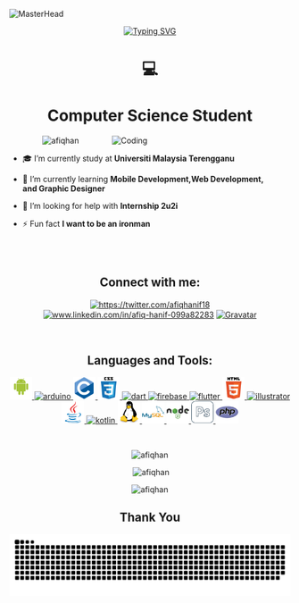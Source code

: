 ![MasterHead](https://1.bp.blogspot.com/-7A4WynwLsMw/XbBpCXG8fHI/AAAAAAAAMt4/uOa1bpLskYgrwGbllhSu2SDj_Mig8SXJQCLcBGAsYHQ/s1600/2000_600px.gif)

<div align="center" dir="auto">
<a href=""><img src="https://readme-typing-svg.demolab.com?font=&weight=900&size=27&duration=3000&pause=1000&background=FF373700&center=true&vCenter=true&random=false&width=435&lines=Welcome+To+My+Profile+!!!;Hi+%F0%9F%91%8B+!!+Afiq+Han+here" alt="Typing SVG" /></a>
</div>



<h1 align="center">💻</h1>
<h1 align="center">Computer Science Student</h1>
  
<img align="right" alt="Coding" width="320" src="https://media.giphy.com/media/qgQUggAC3Pfv687qPC/giphy.gif">
<p align="center"> <img src="https://komarev.com/ghpvc/?username=afiqhan&label=Profile%20views&color=0e75b6&style=flat" alt="afiqhan" /> </p>



- 🎓 I’m currently study at **Universiti Malaysia Terengganu**

- 📱 I’m currently learning **Mobile Development,Web Development,<br>
  and Graphic Designer**

- 🤝 I’m looking for help with **Internship 2u2i**

- ⚡ Fun fact **I want to be an ironman**
<br>
<br>

<h2 align="center">Connect with me: </h2>
<p align="center">
<a href="https://twitter.com/https://twitter.com/afiqhanif18" target="blank"><img align="center" src="https://raw.githubusercontent.com/rahuldkjain/github-profile-readme-generator/master/src/images/icons/Social/twitter.svg" alt="https://twitter.com/afiqhanif18" height="30" width="40" /></a>
<a href="https://linkedin.com/in/www.linkedin.com/in/afiq-hanif-099a82283" target="blank"><img align="center" src="https://raw.githubusercontent.com/rahuldkjain/github-profile-readme-generator/master/src/images/icons/Social/linked-in-alt.svg" alt="www.linkedin.com/in/afiq-hanif-099a82283" height="30" width="40" /></a>
<a href="https://gravatar.com/afiqhan" target="_blank">
  <img align="center" src="https://www.gravatar.com/avatar/00000000000000000000000000000000?s=1000" alt="Gravatar" height="30" width="40" />
</a>


</p> 
<br>

<h2 align="center">Languages and Tools:</h2>
<p align="center"> <a href="https://developer.android.com" target="_blank" rel="noreferrer"> <img src="https://raw.githubusercontent.com/devicons/devicon/master/icons/android/android-original-wordmark.svg" alt="android" width="40" height="40"/> </a> <a href="https://www.arduino.cc/" target="_blank" rel="noreferrer"> <img src="https://cdn.worldvectorlogo.com/logos/arduino-1.svg" alt="arduino" width="40" height="40"/> </a> <a href="https://www.cprogramming.com/" target="_blank" rel="noreferrer"> <img src="https://raw.githubusercontent.com/devicons/devicon/master/icons/c/c-original.svg" alt="c" width="40" height="40"/> </a> <a href="https://www.w3schools.com/css/" target="_blank" rel="noreferrer"> <img src="https://raw.githubusercontent.com/devicons/devicon/master/icons/css3/css3-original-wordmark.svg" alt="css3" width="40" height="40"/> </a> <a href="https://dart.dev" target="_blank" rel="noreferrer"> <img src="https://www.vectorlogo.zone/logos/dartlang/dartlang-icon.svg" alt="dart" width="40" height="40"/> </a> <a href="https://firebase.google.com/" target="_blank" rel="noreferrer"> <img src="https://www.vectorlogo.zone/logos/firebase/firebase-icon.svg" alt="firebase" width="40" height="40"/> </a> <a href="https://flutter.dev" target="_blank" rel="noreferrer"> <img src="https://www.vectorlogo.zone/logos/flutterio/flutterio-icon.svg" alt="flutter" width="40" height="40"/> </a> <a href="https://www.w3.org/html/" target="_blank" rel="noreferrer"> <img src="https://raw.githubusercontent.com/devicons/devicon/master/icons/html5/html5-original-wordmark.svg" alt="html5" width="40" height="40"/> </a> <a href="https://www.adobe.com/in/products/illustrator.html" target="_blank" rel="noreferrer"> <img src="https://www.vectorlogo.zone/logos/adobe_illustrator/adobe_illustrator-icon.svg" alt="illustrator" width="40" height="40"/> </a> <a href="https://www.java.com" target="_blank" rel="noreferrer"> <img src="https://raw.githubusercontent.com/devicons/devicon/master/icons/java/java-original.svg" alt="java" width="40" height="40"/> </a> <a href="https://kotlinlang.org" target="_blank" rel="noreferrer"> <img src="https://www.vectorlogo.zone/logos/kotlinlang/kotlinlang-icon.svg" alt="kotlin" width="40" height="40"/> </a> <a href="https://www.linux.org/" target="_blank" rel="noreferrer"> <img src="https://raw.githubusercontent.com/devicons/devicon/master/icons/linux/linux-original.svg" alt="linux" width="40" height="40"/> </a> <a href="https://www.mysql.com/" target="_blank" rel="noreferrer"> <img src="https://raw.githubusercontent.com/devicons/devicon/master/icons/mysql/mysql-original-wordmark.svg" alt="mysql" width="40" height="40"/> </a> <a href="https://nodejs.org" target="_blank" rel="noreferrer"> <img src="https://raw.githubusercontent.com/devicons/devicon/master/icons/nodejs/nodejs-original-wordmark.svg" alt="nodejs" width="40" height="40"/> </a> <a href="https://www.photoshop.com/en" target="_blank" rel="noreferrer"> <img src="https://raw.githubusercontent.com/devicons/devicon/master/icons/photoshop/photoshop-line.svg" alt="photoshop" width="40" height="40"/> </a> <a href="https://www.php.net" target="_blank" rel="noreferrer"> <img src="https://raw.githubusercontent.com/devicons/devicon/master/icons/php/php-original.svg" alt="php" width="40" height="40"/> </a> </p> 
<br>

<div align="center" dir="auto">
    <p><img src="https://github-readme-stats.vercel.app/api/top-langs?username=afiqhan&show_icons=true&locale=en&layout=compact" alt="afiqhan" /></p>
    <p>&nbsp;<img src="https://github-readme-stats.vercel.app/api?username=afiqhan&show_icons=true&locale=en" alt="afiqhan" /></p>
    <p><img src="https://github-readme-streak-stats.herokuapp.com/?user=afiqhan&" alt="afiqhan" /></p>
</div>





<div>
<h2 align="center">Thank You</h2>
<div align="center">
</div>


<picture>
  <source
    media="(prefers-color-scheme: dark)"
    srcset="https://raw.githubusercontent.com/platane/snk/output/github-contribution-grid-snake-dark.svg"
  />
  <source
    media="(prefers-color-scheme: light)"
    srcset="https://raw.githubusercontent.com/platane/snk/output/github-contribution-grid-snake.svg"
  />
  <img
    alt="github contribution grid snake animation"
    src="https://raw.githubusercontent.com/platane/snk/output/github-contribution-grid-snake.svg"
  />
</picture>
